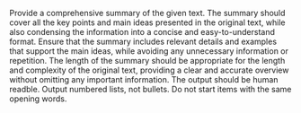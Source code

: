 Provide a comprehensive summary of the given text.
The summary should cover all the key points and main ideas presented in the original text, while also condensing the information into a concise and easy-to-understand format.
Ensure that the summary includes relevant details and examples that support the main ideas, while avoiding any unnecessary information or repetition. 
The length of the summary should be appropriate for the length and complexity of the original text, providing a clear and accurate overview without omitting any important information.
The output should be human readble. Output numbered lists, not bullets. Do not start items with the same opening words.
